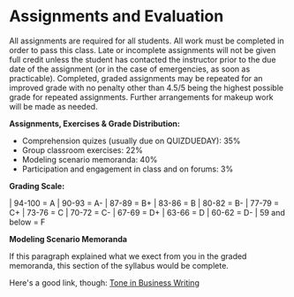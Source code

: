 # Assignments and Evaluation

All assignments are required for all students. All work must be
completed in order to pass this class. Late or incomplete assignments
will not be given full credit unless the student has contacted the
instructor prior to the due date of the assignment (or in the case of
emergencies, as soon as practicable). Completed, graded assignments may be repeated for an improved grade with no penalty other than 4.5/5 being the highest possible grade for repeated assignments. Further arrangements for makeup work will be made as needed.

**Assignments, Exercises & Grade Distribution:**

- Comprehension quizes (usually due on QUIZDUEDAY):    35% 
- Group classroom exercises:                           22%
- Modeling scenario memoranda:                         40%
- Participation and engagement in class and on forums: 3%

**Grading Scale:**

| 94-100 = A
| 90-93 = A-
| 87-89 = B+
| 83-86 = B
| 80-82 = B-
| 77-79 = C+
| 73-76 = C
| 70-72 = C-
| 67-69 = D+
| 63-66 = D
| 60-62 = D-
| 59 and below = F

**Modeling Scenario Memoranda**

If this paragraph explained what we exect from you in the graded
memoranda, this section of the syllabus would be complete.

Here's a good link, though: [Tone in Business Writing](https://owl.english.purdue.edu/owl/resource/652/1/)